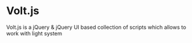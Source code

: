 # Volt.js
Volt.js is a jQuery &amp; jQuery UI based collection of scripts which allows to work with light system
